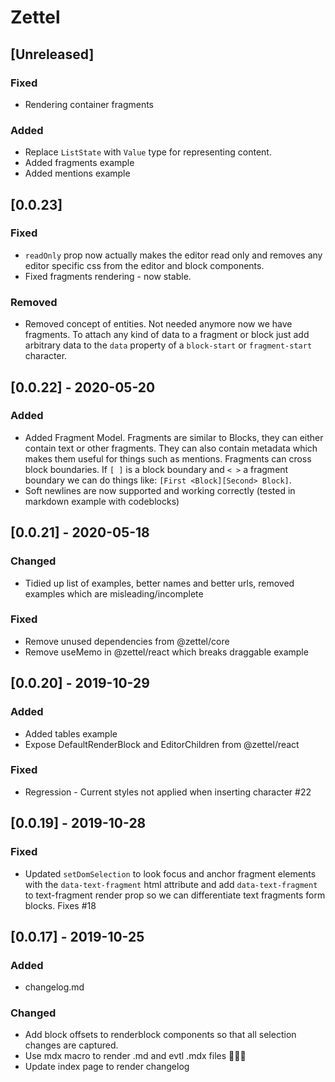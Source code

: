 # Zettel

## [Unreleased]

### Fixed
- Rendering container fragments

### Added
- Replace `ListState` with `Value` type for representing content.
- Added fragments example
- Added mentions example

## [0.0.23]

### Fixed
- `readOnly` prop now actually makes the editor read only and removes any editor specific css from the editor and block components.
- Fixed fragments rendering - now stable.

### Removed
- Removed concept of entities. Not needed anymore now we have fragments. To attach any kind of data to a fragment or block just add arbitrary data to the `data` property of a `block-start` or `fragment-start` character.

## [0.0.22] - 2020-05-20

### Added
- Added Fragment Model. Fragments are similar to Blocks, they can either contain text or other fragments. They can also contain metadata which makes them useful for things such as mentions. Fragments can cross block boundaries. If `[ ]` is a block boundary and `< >` a fragment boundary we can do things like: `[First <Block][Second> Block]`.
- Soft newlines are now supported and working correctly (tested in markdown example with codeblocks)

## [0.0.21] - 2020-05-18

### Changed
- Tidied up list of examples, better names and better urls, removed examples which are misleading/incomplete

### Fixed
- Remove unused dependencies from @zettel/core
- Remove useMemo in @zettel/react which breaks draggable example

## [0.0.20] - 2019-10-29

### Added
- Added tables example
- Expose DefaultRenderBlock and EditorChildren from @zettel/react

### Fixed
- Regression - Current styles not applied when inserting character #22

## [0.0.19] - 2019-10-28

### Fixed
- Updated `setDomSelection` to look focus and anchor fragment elements with the `data-text-fragment` html attribute and add `data-text-fragment` to text-fragment render prop so we can differentiate text fragments form blocks. Fixes #18


## [0.0.17] - 2019-10-25

### Added
- changelog.md

### Changed
- Add block offsets to renderblock components so that all selection changes are captured.
- Use mdx macro to render .md and evtl .mdx files 🎉🎉🎉
- Update index page to render changelog